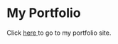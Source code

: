 <!DOCTYPE HTML>

# My Portfolio

Click <a href="https://spekhale.github.io/"> here </a>to go to my portfolio site.


